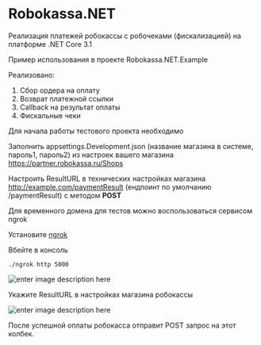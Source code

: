 # Robokassa.NET
Реализация платежей робокассы с робочеками (фискализацией) на платформе .NET Core 3.1

Пример использования в проекте Robokassa.NET.Example

Реализовано:

1. Сбор ордера на оплату
2. Возврат платежной ссылки
3. Callback на результат оплаты
4. Фискальные чеки

Для начала работы тестового проекта необходимо

Заполнить appsettings.Development.json (название магазина в системе, пароль1, пароль2) из настроек вашего магазина https://partner.robokassa.ru/Shops

Настроить ResultURL в технических настройках магазина http://example.com/paymentResult (ендпоинт по умолчанию /paymentResult) с методом **POST**


Для временного домена для тестов можно воспользоваться сервисом ngrok

Установите [ngrok](https://ngrok.com/download)

Вбейте в консоль


    ./ngrok http 5000 

![enter image description here](https://i.ibb.co/bgR2SZc/image.png)


Укажите ResultURL  в настройках магазина робокассы

![enter image description here](https://i.ibb.co/YBtbDXs/image.png)


После успешной оплаты робокасса отправит POST запрос на этот колбек.
